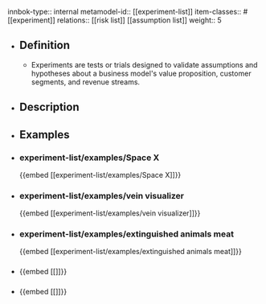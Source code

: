 innbok-type:: internal
metamodel-id:: [[experiment-list]]
item-classes:: #[[experiment]]
relations:: [[risk list]] [[assumption list]]
weight:: 5

- ## Definition
  - Experiments are tests or trials designed to validate assumptions and hypotheses about a business model's value proposition, customer segments, and revenue streams.
- ## Description
- ## Examples
- ### experiment-list/examples/Space X
  {{embed [[experiment-list/examples/Space X]]}}
- ### experiment-list/examples/vein visualizer
  {{embed [[experiment-list/examples/vein visualizer]]}}
- ### experiment-list/examples/extinguished animals meat
  {{embed [[experiment-list/examples/extinguished animals meat]]}}
- ### 
  {{embed [[]]}}
- ### 
  {{embed [[]]}}


